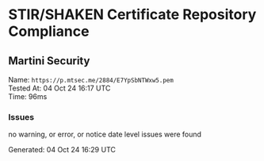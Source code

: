 # STIR/SHAKEN Certificate Repository Compliance

## Martini Security

Name: `https://p.mtsec.me/2884/E7YpSbNTWxw5.pem`\
Tested At: 04 Oct 24 16:17 UTC\
Time: 96ms

### Issues

no warning, or error, or notice date level issues were found

Generated: 04 Oct 24 16:29 UTC